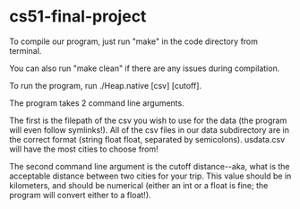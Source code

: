# cs51-final-project



To compile our program, just run "make" in the code directory from terminal.

You can also run "make clean" if there are any issues during compilation.




To run the program, run ./Heap.native [csv] [cutoff].

The program takes 2 command line arguments.

The first is the filepath of the csv you wish to use for the data (the program will even follow symlinks!). All of the csv files in our data subdirectory are in the correct format (string float float, separated by semicolons). usdata.csv will have the most cities to choose from!

The second command line argument is the cutoff distance--aka, what is the acceptable distance between two cities for your trip. This value should be in kilometers, and should be numerical (either an int or a float is fine; the program will convert either to a float!).